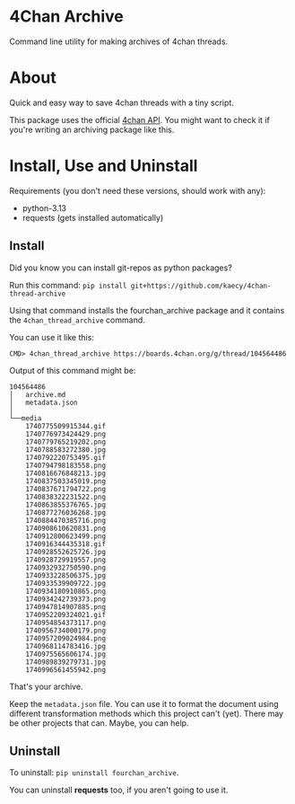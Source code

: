 # 4Chan Archive

Command line utility for making archives of 4chan threads.

# About
Quick and easy way to save 4chan threads with a tiny script.

This package uses the official [4chan API](https://github.com/4chan/4chan-APi). You might want to check it if you're writing an archiving package like this.

# Install, Use and Uninstall
Requirements (you don't need these versions, should work with any):
- python-3.13
- requests (gets installed automatically)

## Install
Did you know you can install git-repos as python packages?

Run this command: `pip install git+https://github.com/kaecy/4chan-thread-archive`

Using that command installs the fourchan_archive package and it contains the `4chan_thread_archive` command.

You can use it like this:
```terminal
CMD> 4chan_thread_archive https://boards.4chan.org/g/thread/104564486
```

Output of this command might be:
```output
104564486
│   archive.md
│   metadata.json
│
└──media
    1740775509915344.gif
    1740776973424429.png
    1740779765219202.png
    1740788583272380.jpg
    1740792220753495.gif
    1740794798183558.png
    1740816676848213.jpg
    1740837503345019.png
    1740837671794722.png
    1740838322231522.png
    1740863855376765.jpg
    1740877276036268.jpg
    1740884470385716.png
    1740908610620831.png
    1740912800623499.png
    1740916344435318.gif
    1740928552625726.jpg
    1740928729919557.png
    1740932932750590.png
    1740933228506375.jpg
    1740933539909722.jpg
    1740934180910865.png
    1740934242739373.png
    1740947814907885.png
    1740952209324021.gif
    1740954854373117.png
    1740956734000179.png
    1740957209024984.png
    1740968114783416.jpg
    1740975565606174.jpg
    1740989839279731.jpg
    1740996561455942.png
```
That's your archive.

Keep the `metadata.json` file. You can use it to format the document using different transformation methods which this project can't (yet). There may be other projects that can. Maybe, you can help.

## Uninstall
To uninstall: `pip uninstall fourchan_archive`.

You can uninstall **requests** too, if you aren't going to use it.

